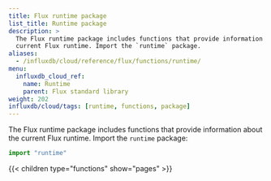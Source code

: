 ```yaml
---
title: Flux runtime package
list_title: Runtime package
description: >
  The Flux runtime package includes functions that provide information about the
  current Flux runtime. Import the `runtime` package.
aliases:
  - /influxdb/cloud/reference/flux/functions/runtime/
menu:
  influxdb_cloud_ref:
    name: Runtime
    parent: Flux standard library
weight: 202
influxdb/cloud/tags: [runtime, functions, package]
---
```


The Flux runtime package includes functions that provide information about the
current Flux runtime. Import the `runtime` package:

```js
import "runtime"
```

{{< children type="functions" show="pages" >}}
